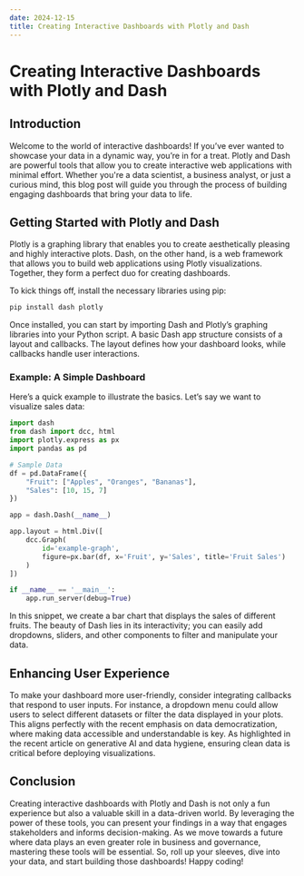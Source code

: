 ```yaml
---
date: 2024-12-15
title: Creating Interactive Dashboards with Plotly and Dash
---
```


# Creating Interactive Dashboards with Plotly and Dash

## Introduction

Welcome to the world of interactive dashboards! If you’ve ever wanted to showcase your data in a dynamic way, you’re in for a treat. Plotly and Dash are powerful tools that allow you to create interactive web applications with minimal effort. Whether you're a data scientist, a business analyst, or just a curious mind, this blog post will guide you through the process of building engaging dashboards that bring your data to life.

<!-- more -->
## Getting Started with Plotly and Dash

Plotly is a graphing library that enables you to create aesthetically pleasing and highly interactive plots. Dash, on the other hand, is a web framework that allows you to build web applications using Plotly visualizations. Together, they form a perfect duo for creating dashboards.

To kick things off, install the necessary libraries using pip:

```bash
pip install dash plotly
```

Once installed, you can start by importing Dash and Plotly’s graphing libraries into your Python script. A basic Dash app structure consists of a layout and callbacks. The layout defines how your dashboard looks, while callbacks handle user interactions.

### Example: A Simple Dashboard

Here’s a quick example to illustrate the basics. Let’s say we want to visualize sales data:

```python
import dash
from dash import dcc, html
import plotly.express as px
import pandas as pd

# Sample Data
df = pd.DataFrame({
    "Fruit": ["Apples", "Oranges", "Bananas"],
    "Sales": [10, 15, 7]
})

app = dash.Dash(__name__)

app.layout = html.Div([
    dcc.Graph(
        id='example-graph',
        figure=px.bar(df, x='Fruit', y='Sales', title='Fruit Sales')
    )
])

if __name__ == '__main__':
    app.run_server(debug=True)
```

In this snippet, we create a bar chart that displays the sales of different fruits. The beauty of Dash lies in its interactivity; you can easily add dropdowns, sliders, and other components to filter and manipulate your data.

## Enhancing User Experience

To make your dashboard more user-friendly, consider integrating callbacks that respond to user inputs. For instance, a dropdown menu could allow users to select different datasets or filter the data displayed in your plots. This aligns perfectly with the recent emphasis on data democratization, where making data accessible and understandable is key. As highlighted in the recent article on generative AI and data hygiene, ensuring clean data is critical before deploying visualizations.

## Conclusion

Creating interactive dashboards with Plotly and Dash is not only a fun experience but also a valuable skill in a data-driven world. By leveraging the power of these tools, you can present your findings in a way that engages stakeholders and informs decision-making. As we move towards a future where data plays an even greater role in business and governance, mastering these tools will be essential. So, roll up your sleeves, dive into your data, and start building those dashboards! Happy coding!